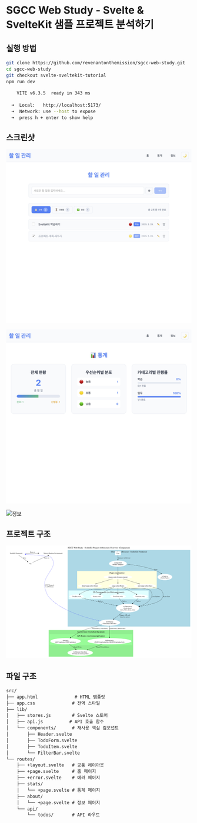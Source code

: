 # SGCC Web Study - Svelte & SvelteKit 샘플 프로젝트 분석하기

## 실행 방법

```bash
git clone https://github.com/revenantonthemission/sgcc-web-study.git
cd sgcc-web-study
git checkout svelte-sveltekit-tutorial
npm run dev
```

```bash
    VITE v6.3.5  ready in 343 ms

  ➜  Local:   http://localhost:5173/
  ➜  Network: use --host to expose
  ➜  press h + enter to show help
```

## 스크린샷

![홈페이지](home.jpg)

![통계](stat.jpg)

![정보](info.jpg)

## 프로젝트 구조

![Architecture Overview](project_architecture_overview.svg)

## 파일 구조

```txt
src/
├── app.html              # HTML 템플릿
├── app.css              # 전역 스타일
├── lib/
│   ├── stores.js        # Svelte 스토어
│   ├── api.js          # API 호출 함수
│   └── components/      # 재사용 핵심 컴포넌트
│       ├── Header.svelte
│       ├── TodoForm.svelte
│       ├── TodoItem.svelte
│       └── FilterBar.svelte
└── routes/
    ├── +layout.svelte   # 공통 레이아웃
    ├── +page.svelte     # 홈 페이지
    ├── +error.svelte    # 에러 페이지
    ├── stats/
    │   └── +page.svelte # 통계 페이지
    ├── about/
    │   └── +page.svelte # 정보 페이지
    └── api/
        └── todos/       # API 라우트

```
